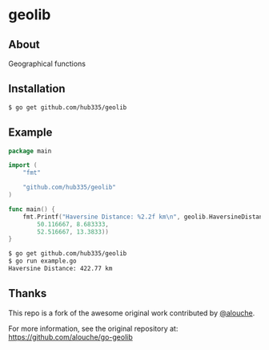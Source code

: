 # geolib

## About

Geographical functions

## Installation

```bash
$ go get github.com/hub335/geolib
```

## Example

```go
package main

import (
	"fmt"

	"github.com/hub335/geolib"
)

func main() {
	fmt.Printf("Haversine Distance: %2.2f km\n", geolib.HaversineDistance(
		50.116667, 8.683333, 
		52.516667, 13.3833))
}
```

```bash
$ go get github.com/hub335/geolib
$ go run example.go
Haversine Distance: 422.77 km

```

## Thanks

This repo is a fork of the awesome original work contributed by [@alouche](github.com/alouche). 

For more information, see the original repository at:
		https://github.com/alouche/go-geolib
